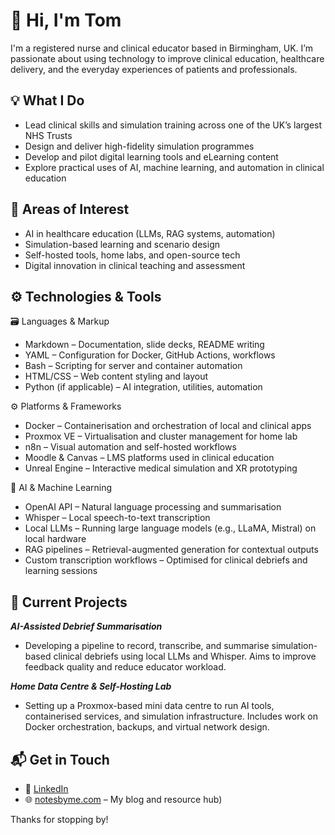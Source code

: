 # 👋 Hi, I'm Tom

I'm a registered nurse and clinical educator based in Birmingham, UK. I’m passionate about using technology to improve clinical education, healthcare delivery, and the everyday experiences of patients and professionals.

## 💡 What I Do

- Lead clinical skills and simulation training across one of the UK’s largest NHS Trusts
- Design and deliver high-fidelity simulation programmes
- Develop and pilot digital learning tools and eLearning content
- Explore practical uses of AI, machine learning, and automation in clinical education

## 🧠 Areas of Interest

- AI in healthcare education (LLMs, RAG systems, automation)
- Simulation-based learning and scenario design
- Self-hosted tools, home labs, and open-source tech
- Digital innovation in clinical teaching and assessment

## ⚙️ Technologies & Tools


🗃️ Languages & Markup
- Markdown – Documentation, slide decks, README writing
- YAML – Configuration for Docker, GitHub Actions, workflows
- Bash – Scripting for server and container automation
- HTML/CSS – Web content styling and layout
- Python (if applicable) – AI integration, utilities, automation

⚙️ Platforms & Frameworks
- Docker – Containerisation and orchestration of local and clinical apps
- Proxmox VE – Virtualisation and cluster management for home lab
- n8n – Visual automation and self-hosted workflows
- Moodle & Canvas – LMS platforms used in clinical education
- Unreal Engine – Interactive medical simulation and XR prototyping

🧠 AI & Machine Learning
- OpenAI API – Natural language processing and summarisation
- Whisper – Local speech-to-text transcription
- Local LLMs – Running large language models (e.g., LLaMA, Mistral) on local hardware
- RAG pipelines – Retrieval-augmented generation for contextual outputs
- Custom transcription workflows – Optimised for clinical debriefs and learning sessions
## 🔧 Current Projects

***AI-Assisted Debrief Summarisation***
- Developing a pipeline to record, transcribe, and summarise simulation-based clinical debriefs using local LLMs and Whisper. Aims to improve feedback quality and reduce educator workload.

***Home Data Centre & Self-Hosting Lab***
- Setting up a Proxmox-based mini data centre to run AI tools, containerised services, and simulation infrastructure. Includes work on Docker orchestration, backups, and virtual network design.

## 📬 Get in Touch

- 💼 [LinkedIn](https://www.linkedin.com/in/tom-wright-here/)
- 🌐 [notesbyme.com](https://notesbyme.com) – My blog and resource hub)

Thanks for stopping by!

<!--
**authorTom/authorTom** is a ✨ _special_ ✨ repository because its `README.md` (this file) appears on your GitHub profile.

Here are some ideas to get you started:

- 🔭 I’m currently working on ...
- 🌱 I’m currently learning ...
- 👯 I’m looking to collaborate on ...
- 🤔 I’m looking for help with ...
- 💬 Ask me about ...
- 📫 How to reach me: ...
- 😄 Pronouns: ...
- ⚡ Fun fact: ...
-->
